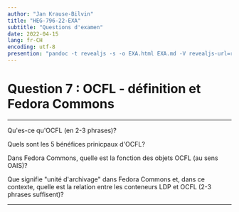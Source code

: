 ```yaml
---
author: "Jan Krause-Bilvin"
title: "HEG-796-22-EXA"
subtitle: "Questions d'examen"
date: 2022-04-15
lang: fr-CH
encoding: utf-8
presention: "pandoc -t revealjs -s -o EXA.html EXA.md -V revealjs-url=reveal.js -V theme=white --katex; pandoc -t html5 -o 030-tp.pdf 030-tp.md"
---
```


# Question 7 : OCFL - définition et Fedora Commons

---

Qu'es-ce qu'OCFL (en 2-3 phrases)?

Quels sont les 5 bénéfices prinicpaux d'OCFL?

Dans Fedora Commons, quelle est la fonction des objets OCFL (au sens OAIS)?

Que signifie "unité d'archivage" dans Fedora Commons et, dans ce contexte, quelle est la relation entre les conteneurs LDP et OCFL (2-3 phrases suffisent)?

---
